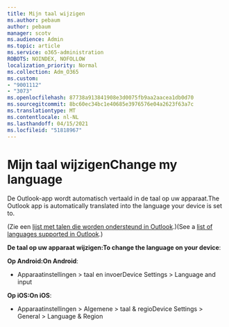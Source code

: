 ```yaml
---
title: Mijn taal wijzigen
ms.author: pebaum
author: pebaum
manager: scotv
ms.audience: Admin
ms.topic: article
ms.service: o365-administration
ROBOTS: NOINDEX, NOFOLLOW
localization_priority: Normal
ms.collection: Adm_O365
ms.custom:
- "9001112"
- "3073"
ms.openlocfilehash: 87738a913841908e3d0075fb9aa2aacea1db0d70
ms.sourcegitcommit: 8bc60ec34bc1e40685e3976576e04a2623f63a7c
ms.translationtype: MT
ms.contentlocale: nl-NL
ms.lasthandoff: 04/15/2021
ms.locfileid: "51818967"
---
```

# <a name="change-my-language"></a><span data-ttu-id="76191-102">Mijn taal wijzigen</span><span class="sxs-lookup"><span data-stu-id="76191-102">Change my language</span></span>

<span data-ttu-id="76191-103">De Outlook-app wordt automatisch vertaald in de taal op uw apparaat.</span><span class="sxs-lookup"><span data-stu-id="76191-103">The Outlook app is automatically translated into the language your device is set to.</span></span> 

<span data-ttu-id="76191-104">(Zie een [lijst met talen die worden ondersteund in Outlook](https://acompli.helpshift.com/a/outlook/?s=general-questions&f=in-which-languages-is-your-app-translated).)</span><span class="sxs-lookup"><span data-stu-id="76191-104">(See a [list of languages supported in Outlook](https://acompli.helpshift.com/a/outlook/?s=general-questions&f=in-which-languages-is-your-app-translated).)</span></span> 

<span data-ttu-id="76191-105">**De taal op uw apparaat wijzigen:**</span><span class="sxs-lookup"><span data-stu-id="76191-105">**To change the language on your device**:</span></span> 

<span data-ttu-id="76191-106">**Op Android:**</span><span class="sxs-lookup"><span data-stu-id="76191-106">**On Android**:</span></span> 

- <span data-ttu-id="76191-107">Apparaatinstellingen > taal en invoer</span><span class="sxs-lookup"><span data-stu-id="76191-107">Device Settings > Language and input</span></span> 

<span data-ttu-id="76191-108">**Op iOS:**</span><span class="sxs-lookup"><span data-stu-id="76191-108">**On iOS**:</span></span> 

- <span data-ttu-id="76191-109">Apparaatinstellingen > Algemene > taal & regio</span><span class="sxs-lookup"><span data-stu-id="76191-109">Device Settings > General > Language & Region</span></span> 
